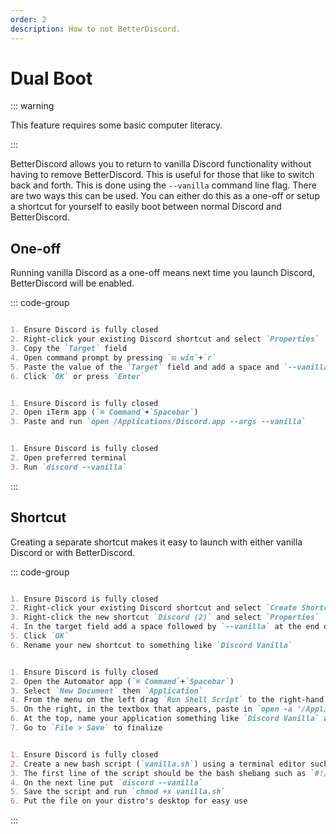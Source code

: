 ```yaml
---
order: 2
description: How to not BetterDiscord.
---
```



# Dual Boot

::: warning

This feature requires some basic computer literacy.

:::

BetterDiscord allows you to return to vanilla Discord functionality without having to remove BetterDiscord. This is useful for those that like to switch back and forth. This is done using the `--vanilla` command line flag. There are two ways this can be used. You can either do this as a one-off or setup a shortcut for yourself to easily boot between normal Discord and BetterDiscord.


## One-off

Running vanilla Discord as a one-off means next time you launch Discord, BetterDiscord will be enabled.

::: code-group
```md [Windows]

1. Ensure Discord is fully closed
2. Right-click your existing Discord shortcut and select `Properties`
3. Copy the `Target` field
4. Open command prompt by pressing `⊞ win`+`r`
5. Paste the value of the `Target` field and add a space and `--vanilla` at the end
6. Click `OK` or press `Enter`

```

```md [Mac]

1. Ensure Discord is fully closed
2. Open iTerm app (`⌘ Command`+`Spacebar`)
3. Paste and run `open /Applications/Discord.app --args --vanilla`

```

```md [Linux]

1. Ensure Discord is fully closed
2. Open preferred terminal
3. Run `discord --vanilla`

```

:::

## Shortcut

Creating a separate shortcut makes it easy to launch with either vanilla Discord or with BetterDiscord.

::: code-group
```md [Windows]

1. Ensure Discord is fully closed
2. Right-click your existing Discord shortcut and select `Create Shortcut`
3. Right-click the new shortcut `Discord (2)` and select `Properties`
4. In the target field add a space followed by `--vanilla` at the end of the field
5. Click `OK`
6. Rename your new shortcut to something like `Discord Vanilla`

```

```md [Mac]

1. Ensure Discord is fully closed
2. Open the Automator app (`⌘ Command`+`Spacebar`)
3. Select `New Document` then `Application`
4. From the menu on the left drag `Run Shell Script` to the right-hand side.
5. On the right, in the textbox that appears, paste in `open -a '/Applications/Discord.app' --args --vanilla`
6. At the top, name your application something like `Discord Vanilla` and set `Where` to be the `Applications` folder
7. Go to `File > Save` to finalize

```

```md [Linux]

1. Ensure Discord is fully closed
2. Create a new bash script (`vanilla.sh`) using a terminal editor such as `nano`
3. The first line of the script should be the bash shebang such as `#!/bin/bash`
4. On the next line put `discord --vanilla`
5. Save the script and run `chmod +x vanilla.sh`
6. Put the file on your distro's desktop for easy use

```

:::
